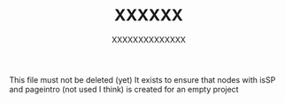 ﻿---
title: "XXXXXX"
date: "XXXXXXXXXXXXXX"
isSP: true
notForMenu: true
learningGoals: "Will be added by gatsby-remark-goals"
pageintro : "This is never used I think"
decorator: "SP1 (date)"
lectureType: "SYS"
goals: |
  goal1
  goal2
---

This file must not be deleted (yet)
It exists to ensure that nodes with isSP and pageintro (not used I think) is created for an empty project
